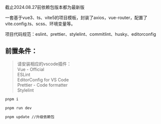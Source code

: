 截止2024.08.27前依赖包版本都为最新版

一套基于vue3、ts、vite5的项目模板，封装了axios，vue-router，配置了vite.config.ts、scss、环境变量等。

项目代码规范：eslint、prettier、stylelint、commitlint、husky、editorconfig

## 前置条件：

> 请安装相应的vscode插件：  
> Vue - Official  
> ESLint  
> EditorConfig for VS Code  
> Prettier - Code formatter  
> Stylelint

```sh
pnpm i

pnpm run dev

pnpm update //升级依赖包
```
